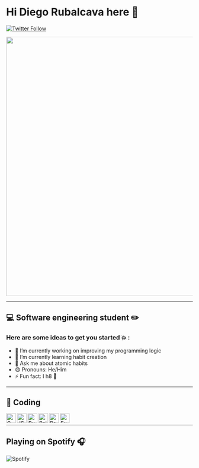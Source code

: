 # Hi Diego Rubalcava here 👋

[![Twitter Follow](https://img.shields.io/twitter/follow/DARLec187?color=1DA1F2&logo=Twitter&style=for-the-badge)](https://twitter.com/DARLec187)

<img src="https://media.giphy.com/media/ACzsN9dhQuOZ6RYXcM/giphy.gif" width="700">

---
## :computer: Software engineering student :pencil2:

### Here are some ideas to get you started :boom: :

- 🔭 I’m currently working on improving my programming logic
- 🌱 I’m currently learning habit creation
- 💬 Ask me about atomic habits
- 😄 Pronouns: He/Him
- ⚡ Fun fact: I h8 :avocado:

---
## :rocket: Coding

<img align="left" width="26px" alt="C" src="https://cdn.jsdelivr.net/gh/devicons/devicon/icons/c/c-original.svg" />
 
<img align="left" width="26px" alt="JS" src="https://cdn.jsdelivr.net/gh/devicons/devicon/icons/javascript/javascript-original.svg" />

<img align="left" width="26px" alt="Ruby" src="https://cdn.jsdelivr.net/gh/devicons/devicon/icons/ruby/ruby-original.svg" />

<img align="left" width="26px" alt="Rails" src="https://cdn.jsdelivr.net/gh/devicons/devicon/icons/rails/rails-plain-wordmark.svg" />

<img align="left" width="26px" alt="React" src="https://cdn.jsdelivr.net/gh/devicons/devicon/icons/react/react-original.svg" />

<img align="left" width="26px" alt="Express" src="https://cdn.jsdelivr.net/gh/devicons/devicon/icons/express/express-original.svg" />

<br>

---
## Playing on Spotify :headphones:

![Spotify](https://spotify-now-playing-mu-sandy.vercel.app/api/spotify?background_color=0d1117&border_color=CC4B93)